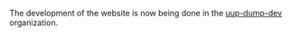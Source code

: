 The development of the website is now being done in the [uup-dump-dev](https://github.com/uup-dump-dev) organization.
